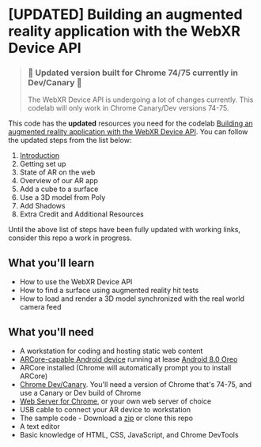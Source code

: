 # [UPDATED] Building an augmented reality application with the WebXR Device API

> ### 🚨 Updated version built for Chrome 74/75 currently in Dev/Canary 🚨
> The WebXR Device API is undergoing a lot of changes currently. This codelab will only work in Chrome Canary/Dev versions 74-75.

This code has the **updated** resources you need for the codelab [Building an augmented reality application with the WebXR Device API](https://codelabs.developers.google.com/codelabs/ar-with-webxr/#0). You can follow the updated steps from the list below:

1. [Introduction](https://arnaudhambenne.github.io/ar-with-webxr/1_INTRODUCTION.md)
2. Getting set up
3. State of AR on the web
4. Overview of our AR app
5. Add a cube to a surface
6. Use a 3D model from Poly
7. Add Shadows
8. Extra Credit and Additional Resources

Until the above list of steps have been fully updated with working links, consider this repo a work in progress.


## What you'll learn

* How to use the WebXR Device API
* How to find a surface using augmented reality hit tests
* How to load and render a 3D model synchronized with the real world camera feed

## What you'll need

* A workstation for coding and hosting static web content
* [ARCore-capable Android device](https://developers.google.com/ar/discover/#supported_devices) running at lease [Android 8.0 Oreo](https://www.android.com/versions/oreo-8-0/)
* ARCore installed (Chrome will automatically prompt you to install ARCore)
* [Chrome Dev/Canary](https://www.google.com/chrome/dev). You'll need a version of Chrome that's 74-75, and use a Canary or Dev build of Chrome
* [Web Server for Chrome](https://chrome.google.com/webstore/detail/web-server-for-chrome/ofhbbkphhbklhfoeikjpcbhemlocgigb), or your own web server of choice
* USB cable to connect your AR device to workstation
* The sample code - Download a [zip](https://github.com/arnaudhambenne/ar-with-webxr/archive/master) or clone this repo
* A text editor
* Basic knowledge of HTML, CSS, JavaScript, and Chrome DevTools
